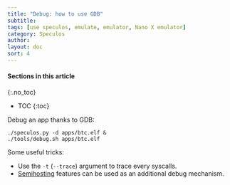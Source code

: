 ```yaml
---
title: "Debug: how to use GDB"
subtitle:
tags: [use speculos, emulate, emulator, Nano X emulator]
category: Speculos
author:
layout: doc
sort: 4
---
```


#### Sections in this article
{:.no_toc}
* TOC
{:toc}

Debug an app thanks to GDB:

```shell
./speculos.py -d apps/btc.elf &
./tools/debug.sh apps/btc.elf
```

Some useful tricks:

- Use the `-t` (`--trace`) argument to trace every syscalls.
- [Semihosting](../semihosting) features can be used as an additional debug mechanism.
